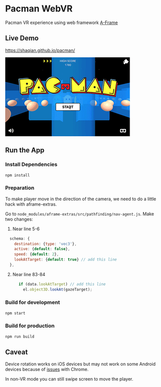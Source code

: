 # Pacman WebVR

Pacman VR experience using web framework [A-Frame](https://aframe.io/)

## Live Demo

https://shaqian.github.io/pacman/

![demo](demo.gif)

## Run the App

### Install Dependencies

```
npm install
```

### Preparation

To make player move in the direction of the camera, we need to do a little hack with aframe-extras.

Go to `node_modules/aframe-extras/src/pathfinding/nav-agent.js`. Make two changes:

1. Near line 5-6
```javascript
  schema: {
    destination: {type: 'vec3'},
    active: {default: false},
    speed: {default: 2},
    lookAtTarget: {default: true} // add this line
  },
```

2. Near line 83-84
```javascript
      if (data.lookAtTarget) // add this line
        el.object3D.lookAt(gazeTarget);
```

### Build for development

```
npm start
```

### Build for production

```
npm run build
```

## Caveat

Device rotation works on iOS devices but may not work on some Android devices because of [issues](https://github.com/aframevr/aframe/issues/3550) with Chrome.

In non-VR mode you can still swipe screen to move the player.